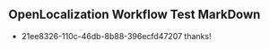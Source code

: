 ## OpenLocalization Workflow Test MarkDown
* 21ee8326-110c-46db-8b88-396ecfd47207 thanks!

<!--HONumber=Aug16_HO1-->


